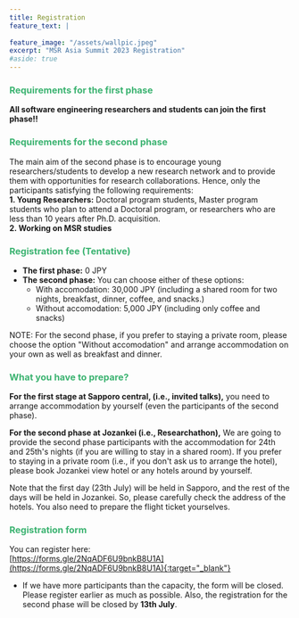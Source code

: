 ```yaml
---
title: Registration
feature_text: |
  
feature_image: "/assets/wallpic.jpeg"
excerpt: "MSR Asia Summit 2023 Registration"
#aside: true
---
```


### <font color="MediumSeaGreen">Requirements for the first phase</font>
<b>All software engineering researchers and students can join the first phase!!</b>  

### <font color="MediumSeaGreen">Requirements for the second phase</font>
The main aim of the second phase is to encourage young researchers/students to develop a new research network and to provide them with opportunities for research collaborations. Hence, only the participants satisfying the following requirements:<br>
<b>1. Young Researchers:</b> Doctoral program students, Master program students who plan to attend a Doctoral program, or researchers who are less than 10 years after Ph.D. acquisition.<br>
<b>2. Working on MSR studies</b>


### <font color="MediumSeaGreen">Registration fee (Tentative)</font>
- <b>The first phase:</b> 0 JPY
- <b>The second phase:</b> You can choose either of these options: 
  - With accomodation: 30,000 JPY (including a shared room for two nights, breakfast, dinner, coffee, and snacks.)
  - Without accomodation: 5,000 JPY (including only coffee and snacks)

NOTE: For the second phase, if you prefer to staying a private room, please choose the option "Without accomodation" and arrange accommodation on your own as well as breakfast and dinner. 


### <font color="MediumSeaGreen">What you have to prepare?</font>
<b>For the first stage at Sapporo central, (i.e., invited talks),</b> you need to arrange accommodation by yourself (even the participants of the second phase). 

<b>For the second phase at Jozankei (i.e., Researchathon),</b> 
We are going to provide the second phase participants with the accommodation for 24th and 25th's nights (if you are willing to stay in a shared room). If you prefer to staying in a private room (i.e., if you don't ask us to arrange the hotel), please book Jozankei view hotel or any hotels around by yourself. 

Note that the first day (23th July) will be held in Sapporo, and the rest of the days will be held in Jozankei. So, please carefully check the address of the hotels. You also need to prepare the flight ticket yourselves.  

### <font color="MediumSeaGreen">Registration form</font>
You can register here:<br>
[https://forms.gle/2NqADF6U9bnkB8U1A](https://forms.gle/2NqADF6U9bnkB8U1A){:target="_blank"}

* If we have more participants than the capacity, the form will be closed. Please register earlier as much as possible. 
Also, the registration for the second phase will be closed by **13th July**. 

